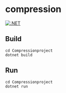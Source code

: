 # compression

[![.NET](https://github.com/nenuadrian/hades-compression/actions/workflows/dotnet.yml/badge.svg)](https://github.com/nenuadrian/hades-compression/actions/workflows/dotnet.yml)

## Build

```
cd Compressionproject
dotnet build
```

## Run

```
cd Compressionproject
dotnet run
```
